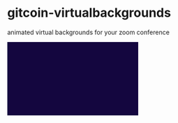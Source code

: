 # gitcoin-virtualbackgrounds
 animated virtual backgrounds for your zoom conference


[![gitcoin_rain](gitcoin_rain_preview.gif)](gitcoin_rain.mov)
